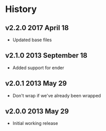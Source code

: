 # History

## v2.2.0 2017 April 18
- Updated base files

## v2.1.0 2013 September 18
- Added support for ender

## v2.0.1 2013 May 29
- Don't wrap if we've already been wrapped

## v2.0.0 2013 May 29
- Initial working release
